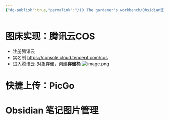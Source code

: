 ```yaml
---
{"dg-publish":true,"permalink":"/10 The gardener's workbench/Obsidian图床实现-PicGO/","title":"Obsidian图床实现-PicGO","tags":["图床","腾讯云","对象存储","Private","PicGo"],"noteIcon":""}
---
```


  
# 图床实现：腾讯云COS

- 注册腾讯云
- 实名制 https://console.cloud.tencent.com/cos
- 进入腾讯云-对象存储，创建**存储桶**
![image.png](https://jancis-1361410855.cos.ap-beijing.myqcloud.com/ObsidianImage/20250827135839214.png)



# 快捷上传：PicGo

# Obsidian 笔记图片管理